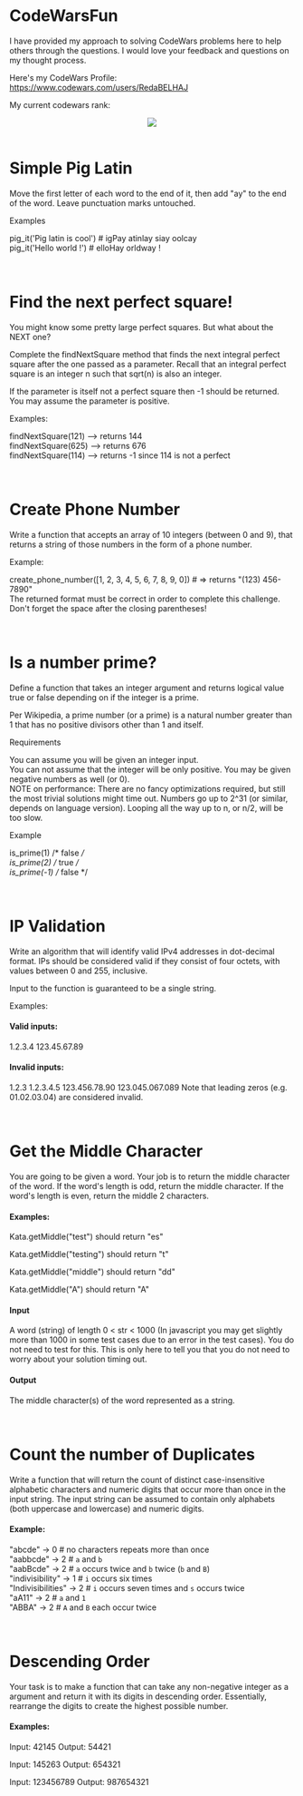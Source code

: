 # CodeWarsFun
I have provided my approach to solving CodeWars problems here to help others through the questions. I would love your feedback and questions on my thought process.

Here's my CodeWars Profile: https://www.codewars.com/users/RedaBELHAJ

My current codewars rank:

<center><img src = "https://www.codewars.com/users/RedaBELHAJ/badges/small" /> </center>

<br>

# Simple Pig Latin
Move the first letter of each word to the end of it, then add "ay" to the end of the word. Leave punctuation marks untouched.

Examples

pig_it('Pig latin is cool') # igPay atinlay siay oolcay <br/>
pig_it('Hello world !')     # elloHay orldway ! <br/>

<br>

# Find the next perfect square!
You might know some pretty large perfect squares. But what about the NEXT one?

Complete the findNextSquare method that finds the next integral perfect square after the one passed as a parameter. Recall that an integral perfect square is an integer n such that sqrt(n) is also an integer.

If the parameter is itself not a perfect square then -1 should be returned. You may assume the parameter is positive.

Examples:

findNextSquare(121) --> returns 144 <br/>
findNextSquare(625) --> returns 676 <br/>
findNextSquare(114) --> returns -1 since 114 is not a perfect 

<br>

# Create Phone Number
Write a function that accepts an array of 10 integers (between 0 and 9), that returns a string of those numbers in the form of a phone number.

Example:

create_phone_number([1, 2, 3, 4, 5, 6, 7, 8, 9, 0]) # => returns "(123) 456-7890" <br/>
The returned format must be correct in order to complete this challenge. <br/>
Don't forget the space after the closing parentheses! <br/>

<br>

# Is a number prime?
Define a function that takes an integer argument and returns logical value true or false depending on if the integer is a prime.

Per Wikipedia, a prime number (or a prime) is a natural number greater than 1 that has no positive divisors other than 1 and itself.

Requirements

You can assume you will be given an integer input. <br/>
You can not assume that the integer will be only positive. You may be given negative numbers as well (or 0). <br/>
NOTE on performance: There are no fancy optimizations required, but still the most trivial solutions might time out. Numbers go up to 2^31 (or similar, depends on language version). Looping all the way up to n, or n/2, will be too slow. <br/>

Example

is_prime(1)  /* false */ <br/>
is_prime(2)  /* true  */ <br/> 
is_prime(-1) /* false */ <br/>
 
<br>

# IP Validation
Write an algorithm that will identify valid IPv4 addresses in dot-decimal format. IPs should be considered valid if they consist of four octets, with values between 0 and 255, inclusive.

Input to the function is guaranteed to be a single string.

Examples:

#### Valid inputs:

1.2.3.4
123.45.67.89

#### Invalid inputs:

1.2.3
1.2.3.4.5
123.456.78.90
123.045.067.089
Note that leading zeros (e.g. 01.02.03.04) are considered invalid.

<br>

# Get the Middle Character
You are going to be given a word. Your job is to return the middle character of the word. If the word's length is odd, return the middle character. If the word's length is even, return the middle 2 characters.

#### Examples:

Kata.getMiddle("test") should return "es"

Kata.getMiddle("testing") should return "t"

Kata.getMiddle("middle") should return "dd"

Kata.getMiddle("A") should return "A"

#### Input

A word (string) of length 0 < str < 1000 (In javascript you may get slightly more than 1000 in some test cases due to an error in the test cases). You do not need to test for this. This is only here to tell you that you do not need to worry about your solution timing out.

#### Output

The middle character(s) of the word represented as a string.

<br>

# Count the number of Duplicates
Write a function that will return the count of distinct case-insensitive alphabetic characters and numeric digits that occur more than once in the input string. The input string can be assumed to contain only alphabets (both uppercase and lowercase) and numeric digits.

#### Example:

"abcde" -> 0 # no characters repeats more than once <br/>
"aabbcde" -> 2 # `a` and `b` <br/>
"aabBcde" -> 2 # `a` occurs twice and `b` twice (`b` and `B`) <br/>
"indivisibility" -> 1 # `i` occurs six times <br/>
"Indivisibilities" -> 2 # `i` occurs seven times and `s` occurs twice <br/>
"aA11" -> 2 # `a` and `1` <br/>
"ABBA" -> 2 # `A` and `B` each occur twice <br/>

<br>

# Descending Order
Your task is to make a function that can take any non-negative integer as a argument and return it with its digits in descending order. Essentially, rearrange the digits to create the highest possible number.

#### Examples:
Input: 42145 Output: 54421

Input: 145263 Output: 654321

Input: 123456789 Output: 987654321
